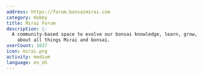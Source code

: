 ```yaml
---
address: https://forum.bonsaimirai.com
category: Hobby
title: Mirai Forum
description: |-
  A community-based space to evolve our bonsai knowledge, learn, grow, and collaborate
    about all things Mirai and bonsai.
userCount: 1637
icon: mirai.png
activity: medium
language: en_US
---
```

